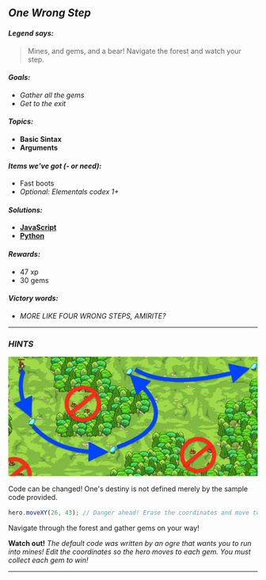 ## _One Wrong Step_

#### _Legend says:_
> Mines, and gems, and a bear! Navigate the forest and watch your step.

#### _Goals:_
+ _Gather all the gems_
+ _Get to the exit_

#### _Topics:_
+ **Basic Sintax**
+ **Arguments**

#### _Items we've got (- or need):_
+ Fast boots
+ _Optional: Elementals codex 1+_

#### _Solutions:_
+ **[JavaScript](oneWrongStep.js)**
+ **[Python](one_wrong_step.py "#1 - 4.88s")**

#### _Rewards:_
+ 47 xp
+ 30 gems

#### _Victory words:_
+ _MORE LIKE FOUR WRONG STEPS, AMIRITE?_

___

### _HINTS_

![](img/one_wrong_step.jpeg)

Code can be changed! One's destiny is not defined merely by the sample code provided.

```javascript
hero.moveXY(26, 43); // Danger ahead! Erase the coordinates and move towards the gems instead.
```

Navigate through the forest and gather gems on your way!

**Watch out!** _The default code was written by an ogre that wants you to run into mines! Edit the coordinates so the hero moves to each gem. You must collect each gem to win!_

___
